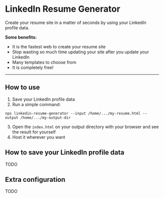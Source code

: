 # LinkedIn Resume Generator

Create your resume site in a matter of seconds by using your LinkedIn profile data.

**Some benefits:**

- It is the fastest web to create your resume site
- Stop wasting so much time updating your site after you update your LinkedIn
- Many templates to choose from
- It is completely free!

---

## How to use

1. Save your LinkedIn profile data
2. Run a simple command:

```shell
npx linkedin-resume-generator --input /home/.../my-resume.html --output /home/.../my-output-dir
```

3. Open the `index.html` on your output directory with your browser and see the result for yourself
4. Host it wherever you want

## How to save your LinkedIn profile data

TODO

## Extra configuration

TODO
